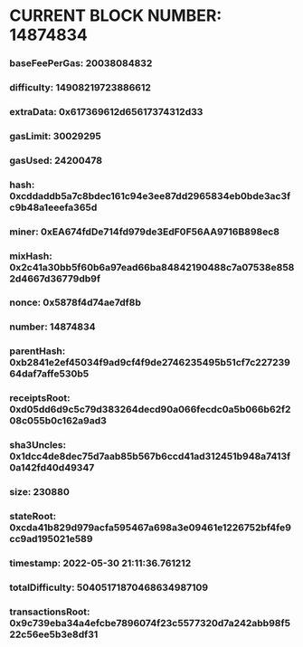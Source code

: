 # CURRENT BLOCK NUMBER: 14874834

### baseFeePerGas: 20038084832
### difficulty: 14908219723886612
### extraData: 0x617369612d65617374312d33
### gasLimit: 30029295
### gasUsed: 24200478
### hash: 0xcddaddb5a7c8bdec161c94e3ee87dd2965834eb0bde3ac3fc9b48a1eeefa365d
### miner: 0xEA674fdDe714fd979de3EdF0F56AA9716B898ec8
### mixHash: 0x2c41a30bb5f60b6a97ead66ba84842190488c7a07538e8582d4667d36779db9f
### nonce: 0x5878f4d74ae7df8b
### number: 14874834
### parentHash: 0xb2841e2ef45034f9ad9cf4f9de2746235495b51cf7c22723964daf7affe530b5
### receiptsRoot: 0xd05dd6d9c5c79d383264decd90a066fecdc0a5b066b62f208c055b0c162a9ad3
### sha3Uncles: 0x1dcc4de8dec75d7aab85b567b6ccd41ad312451b948a7413f0a142fd40d49347
### size: 230880
### stateRoot: 0xcda41b829d979acfa595467a698a3e09461e1226752bf4fe9cc9ad195021e589
### timestamp: 2022-05-30 21:11:36.761212
### totalDifficulty: 50405171870468634987109
### transactionsRoot: 0x9c739eba34a4efcbe7896074f23c5577320d7a242abb98f522c56ee5b3e8df31
